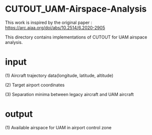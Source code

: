 # CUTOUT_UAM-Airspace-Analysis
This work is inspired by the original paper : https://arc.aiaa.org/doi/abs/10.2514/6.2020-2905

This directory contains implementations of CUTOUT for UAM airspace analysis.

# input

(1) Aircraft trajectory data(longitude, latitude, altitude)

(2) Target airport coordinates

(3) Separation minima between legacy aircraft and UAM aircraft  

# output

(1) Available airspace for UAM in airport control zone

